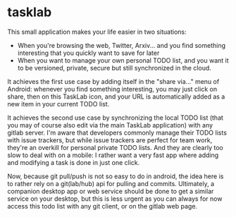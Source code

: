 # tasklab

This small application makes your life easier in two situations:

- When you're browsing the web, Twitter, Arxiv... and you find something interesting that you quickly want to save for later
- When you want to manage your own personal TODO list, and you want it to be versioned, private, secure but still synchronized in the cloud.

It achieves the first use case by adding itself in the "share via..." menu of Android: whenever you find something interesting, you
may just click on share, then on this TaskLab icon, and your URL is automatically added as a new item in your current TODO list.

It achieves the second use case by synchronizing the local TODO list (that you may of course also edit via the main TaskLab application)
with any gitlab server.
I'm aware that developers commonly manage their TODO lists with issue trackers, but while issue trackers are perfect for team work,
they're an overkill for personal private TODO lists. And they are clearly too slow to deal with on a mobile: I rather want
a very fast app where adding and modifying a task is done in just one click.

Now, because git pull/push is not so easy to do in android, the idea here is to rather rely on a git(lab/hub) api for pulling  and commits.
Ultimately, a companion desktop app or web service should be done to get a similar service on your desktop, but this is less urgent
as you can always for now access this todo list with any git client, or on the gitlab web page.

